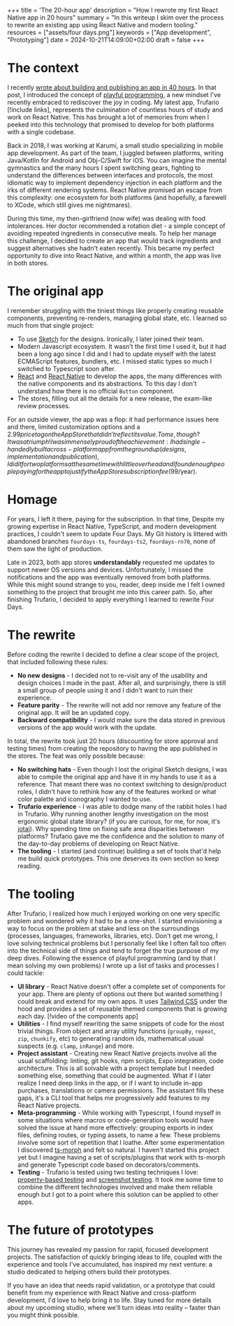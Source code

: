 +++
title = 'The 20-hour app'
description = "How I rewrote my first React Native app in 20 hours"
summary = "In this writeup I skim over the process to rewrite an existing app using React Native and modern tooling."
resources = ["assets/four days.png"]
keywords = ["App development", "Prototyping"]
date = 2024-10-21T14:09:00+02:00
draft = false
+++

# The context

I recently [wrote about building and publishing an app in 40 hours](https://blog.serchinastico.com/posts/40-hour-app/). In that post, I introduced the concept of [playful programming](https://news.ycombinator.com/item?id=38828766), a new mindset I've recently embraced to rediscover the joy in coding. My latest app, Trufario [!include links], represents the culmination of countless hours of study and work on React Native. This has brought a lot of memories from when I peeked into this technology that promised to develop for both platforms with a single codebase. 

Back in 2018, I was working at Karumi, a small studio specializing in mobile app development. As part of the team, I juggled between platforms, writing Java/Kotlin for Android and Obj-C/Swift for iOS. You can imagine the mental gymnastics and the many hours I spent switching gears, fighting to understand the differences between interfaces and protocols, the most idiomatic way to implement dependency injection in each platform and the irks of different rendering systems. React Native promised an escape from this complexity: one ecosystem for both platforms (and hopefully, a farewell to XCode, which still gives me nightmares).

During this time, my then-girlfriend (now wife) was dealing with food intolerances. Her doctor recommended a rotation diet - a simple concept of avoiding repeated ingredients in consecutive meals. To help her manage this challenge, I decided to create an app that would track ingredients and suggest alternatives she hadn't eaten recently. This became my perfect opportunity to dive into React Native, and within a month, the app was live in both stores.

# The original app

I remember struggling with the tiniest things like properly creating reusable components, preventing re-renders, managing global state, etc. I learned so much from that single project: 
- To use [Sketch](https://www.sketch.com/) for the designs. Ironically, I later joined their team.
- Modern Javascript ecosystem. It wasn't the first time I used it, but it had been a long ago since I did and I had to update myself with the latest ECMAScript features, bundlers, etc. I missed static types so much I switched to Typescript soon after.
- [React](https://react.dev/) and [React Native](https://reactnative.dev/) to develop the apps, the many differences with the native components and its abstractions. To this day I don't understand how there is no official `Button` component.
- The stores, filling out all the details for a new release, the exam-like review processes.

For an outside viewer, the app was a flop: it had performance issues here and there, limited customization options and a $2.99 price tag on the App Store that didn't reflect its value. To me, though? It was a triumph! I was immensely proud of the achievement: I had single-handedly built a cross-platform app from the ground up (designs, implementation and publication), I did it for two platforms at the same time with little overhead and I found enough people paying for the app to justify the App Store subscription fee ($99/year).

# Homage

For years, I left it there, paying for the subscription. In that time, Despite my growing expertise in React Native, TypeScript, and modern development practices, I couldn't seem to update Four Days. My Git history is littered with abandoned branches `fourdays-ts`, `fourdays-ts2`, `fourdays-rn70`, none of them saw the light of production.

Late in 2023, both app stores **understandably** requested me updates to support newer OS versions and devices. Unfortunately, I missed the notifications and the app was eventually removed from both platforms. While this might sound strange to you, reader, deep inside me I felt I owned something to the project that brought me into this career path. So, after finishing Trufario, I decided to apply everything I learned to rewrite Four Days.

# The rewrite

Before coding the rewrite I decided to define a clear scope of the project, that included following these rules:

- **No new designs** - I decided not to re-visit any of the usability and design choices I made in the past. After all, and surprisingly, there is still a small group of people using it and I didn't want to ruin their experience.
- **Feature parity** - The rewrite will not add nor remove any feature of the original app. It will be an updated copy.
- **Backward compatibility** - I would make sure the data stored in previous versions of the app would work with the update.

In total, the rewrite took just 20 hours (discounting for store approval and testing times) from creating the repository to having the app published in the stores. The feat was only possible because:
- **No switching hats** - Even though I lost the original Sketch designs, I was able to compile the original app and have it in my hands to use it as a reference. That meant there was no context switching to design/product roles, I didn't have to rethink how any of the features worked or what color palette and iconography I wanted to use.
- **Trufario experience** - I was able to dodge many of the rabbit holes I had in Trufario. Why running another lengthy investigation on the most ergonomic global state library? (if you are curious, for me, for now, it's [jotai](https://jotai.org/)). Why spending time on fixing safe area disparities between platforms? Trufario gave me the confidence and the solution to many of the day-to-day problems of developing on React Native.
- **The tooling** - I started (and continue) building a set of tools that'd help me build quick prototypes. This one deserves its own section so keep reading.

# The tooling

After Trufario, I realized how much I enjoyed working on one very specific problem and wondered why it had to be a one-shot. I started envisioning a way to focus on the problem at stake and less on the surroundings (processes, languages, frameworks, libraries, etc). Don't get me wrong, I love solving technical problems but I personally feel like I often fall too often into the technical side of things and tend to forget the true purpose of my deep dives. Following the essence of playful programming (and by that I mean solving my own problems) I wrote up a list of tasks and processes I could tackle:

- **UI library** - React Native doesn't offer a complete set of components for your app. There are plenty of options out there but wanted something I could break and extend for my own apps. It uses [Tailwind CSS](https://tailwindcss.com/) under the hood and provides a set of reusable themed components that is growing each day. [!video of the components app]
- **Utilities** - I find myself rewriting the same snippets of code for the most trivial things. From object and array utility functions (`groupBy`, `repeat`, `zip`, `chunkify`, etc) to generating random ids, mathematical usual suspects (e.g. `clamp`, `inRange`) and more.
- **Project assistant** - Creating new React Native projects involve all the usual scaffolding: linting, git hooks, npm scripts, Expo integration, code architecture. This is all solvable with a project template but I needed something else, something that could be augmented. What if I later realize I need deep links in the app, or if I want to include in-app purchases, translations or camera permissions. The assistant fills these gaps, it's a CLI tool that helps me progressively add features to my React Native projects.
- **Meta-programming** - While working with Typescript, I found myself in some situations where macros or code-generation tools would have solved the issue at hand more effectively: grouping exports in index files, defining routes, or typing assets, to name a few. These problems involve some sort of repetition that I loathe. After some experimentation I discovered [ts-morph](https://ts-morph.com/) and felt so natural. I haven't started this project yet but I imagine having a set of scripts/plugins that work with ts-morph and generate Typescript code based on decorators/comments.
- **Testing** - Trufario is tested using two testing techniques I love: [property-based testing](https://en.wikipedia.org/wiki/Software_testing#Property_testing) and [screenshot testing](https://en.wikipedia.org/wiki/Software_testing#Output_comparison_testing). It took me some time to combine the different technologies involved and make them reliable enough but I got to a point where this solution can be applied to other apps.

# The future of prototypes

This journey has revealed my passion for rapid, focused development projects. The satisfaction of quickly bringing ideas to life, coupled with the experience and tools I've accumulated, has inspired my next venture: a studio dedicated to helping others build their prototypes.

If you have an idea that needs rapid validation, or a prototype that could benefit from my experience with React Native and cross-platform development, I'd love to help bring it to life. Stay tuned for more details about my upcoming studio, where we'll turn ideas into reality – faster than you might think possible.